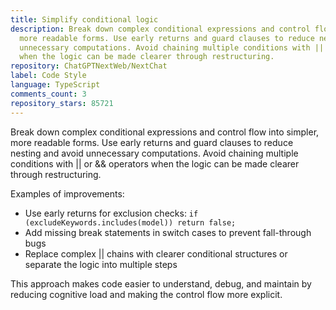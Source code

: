 ```yaml
---
title: Simplify conditional logic
description: Break down complex conditional expressions and control flow into simpler,
  more readable forms. Use early returns and guard clauses to reduce nesting and avoid
  unnecessary computations. Avoid chaining multiple conditions with || or && operators
  when the logic can be made clearer through restructuring.
repository: ChatGPTNextWeb/NextChat
label: Code Style
language: TypeScript
comments_count: 3
repository_stars: 85721
---
```


Break down complex conditional expressions and control flow into simpler, more readable forms. Use early returns and guard clauses to reduce nesting and avoid unnecessary computations. Avoid chaining multiple conditions with || or && operators when the logic can be made clearer through restructuring.

Examples of improvements:
- Use early returns for exclusion checks: `if (excludeKeywords.includes(model)) return false;`
- Add missing break statements in switch cases to prevent fall-through bugs
- Replace complex || chains with clearer conditional structures or separate the logic into multiple steps

This approach makes code easier to understand, debug, and maintain by reducing cognitive load and making the control flow more explicit.